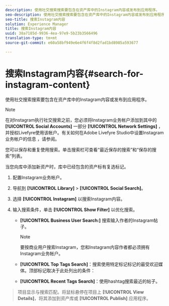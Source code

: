 ```yaml
---
description: 使用社交搜索搜索要包含在资产库中的Instagram内容或发布到应用程序。
seo-description: 使用社交搜索搜索要包含在资产库中的Instagram内容或发布到应用程序。
seo-title: 搜索Instagram内容
solution: Experience Manager
title: 搜索Instagram内容
uuid: 38a7185d-9936-4ea-97e9-5b23b3566496
translation-type: tm+mt
source-git-commit: e60a58bf949e6e4f6f4f8d2fad1bd8985a593677

---
```



# 搜索Instagram内容{#search-for-instagram-content}

使用社交搜索搜索要包含在资产库中的Instagram内容或发布到应用程序。

>[!NOTE]
>
>在对Instagram执行社交搜索之前，您必须将Instagram业务帐户添加到其中的 **[!UICONTROL Social Accounts]** 一部分 **[!UICONTROL Network Settings]** ，并授权Livefyre使用该帐户。有关如何在Adobe Livefyre Studio中设置Instagram业务帐户的信息 [](../c-users-creating-accounts-with-studio-access/t-configure-social-accout-instagram/c-about-instagram-accounts.md#c_about_instagram_accounts)，请参阅。

您可以保存和重复使用搜索。单击搜索栏可查看“最近保存的搜索”和“保存的搜索”列表。

当您向库中添加新资产时，库中已经包含的资产标有复选标记。

1. 配置Instagram业务帐户。
1. 导航到 **[!UICONTROL Library]** > **[!UICONTROL Social Search]**。
1. 选择 **[!UICONTROL Instagram]** 以搜索Instagram内容。
1. 输入搜索条件，单击 **[!UICONTROL Show Filter]** 以优化搜索。

   * **[!UICONTROL Business User Search:]** 搜索输入作者的Instagram帖子。

      >[!NOTE]
      >
      >要按商业用户搜索Instagram，您和Instagram内容作者都必须拥有Instagram业务帐户。

   * **[!UICONTROL Top Tags Search]**：搜索使用特定标记标记的最受欢迎媒体。顶部标记取决于此处列出的条件： [](https://developers.facebook.com/docs/instagram-api/reference/hashtag/top-media)

   * **[!UICONTROL Recent Tags Search]**：使用hashtag搜索最近的帖子。

>项目显示与搜索匹配。将鼠标悬停在项目上 **[!UICONTROL View Details]**，将其添加到资产库或 **[!UICONTROL Publish]** 应用程序。

